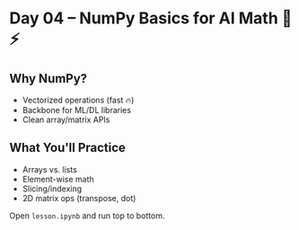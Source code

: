 # Day 04 – NumPy Basics for AI Math 🧮⚡

## Why NumPy?
- Vectorized operations (fast 🔥)
- Backbone for ML/DL libraries
- Clean array/matrix APIs

## What You'll Practice
- Arrays vs. lists
- Element-wise math
- Slicing/indexing
- 2D matrix ops (transpose, dot)

Open `lesson.ipynb` and run top to bottom.

